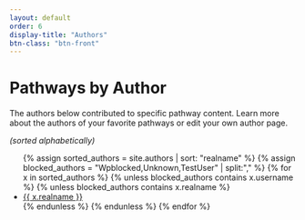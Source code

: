 ```yaml
---
layout: default
order: 6
display-title: "Authors"
btn-class: "btn-front"
---
```


<h1>Pathways by Author</h1>
<p>The authors below contributed to specific pathway content. Learn more about the authors of your favorite pathways or edit your own author page. </p>
<i>(sorted alphabetically)</i>
<ul class="three-column">
{% assign sorted_authors = site.authors | sort: "realname" %}
{% assign blocked_authors = "Wpblocked,Unknown,TestUser" | split:"," %}
{% for x in sorted_authors %}
  {% unless blocked_authors contains x.username %}
    {% unless blocked_authors contains x.realname %}
      <li><a href="{{ x.url }}">{{ x.realname }}</a></li>
      {% endunless %} 
  {% endunless %}
{% endfor %} 
</ul>

